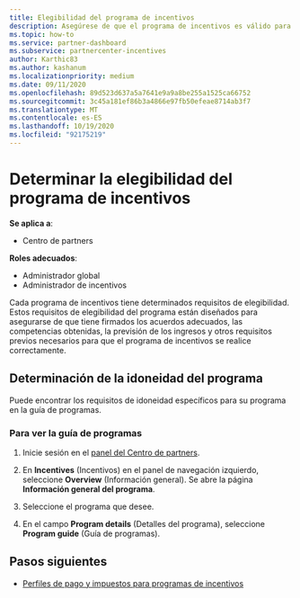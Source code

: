 ```yaml
---
title: Elegibilidad del programa de incentivos
description: Asegúrese de que el programa de incentivos es válido para que pueda realizar el pago. Este proceso incluye la comprobación de la idoneidad en la guía de programas.
ms.topic: how-to
ms.service: partner-dashboard
ms.subservice: partnercenter-incentives
author: Karthic83
ms.author: kashanum
ms.localizationpriority: medium
ms.date: 09/11/2020
ms.openlocfilehash: 89d523d637a5a7641e9a9a8be255a1525ca66752
ms.sourcegitcommit: 3c45a181ef86b3a4866e97fb50efeae8714ab3f7
ms.translationtype: MT
ms.contentlocale: es-ES
ms.lasthandoff: 10/19/2020
ms.locfileid: "92175219"
---
```

# <a name="determine-your-incentives-program-eligibility"></a>Determinar la elegibilidad del programa de incentivos

**Se aplica a**:

- Centro de partners

**Roles adecuados**:

- Administrador global
- Administrador de incentivos

 Cada programa de incentivos tiene determinados requisitos de elegibilidad. Estos requisitos de elegibilidad del programa están diseñados para asegurarse de que tiene firmados los acuerdos adecuados, las competencias obtenidas, la previsión de los ingresos y otros requisitos previos necesarios para que el programa de incentivos se realice correctamente.

## <a name="determining-your-program-eligibility"></a>Determinación de la idoneidad del programa

Puede encontrar los requisitos de idoneidad específicos para su programa en la guía de programas. 

### <a name="to-see-your-program-guide"></a>Para ver la guía de programas

1. Inicie sesión en el [panel del Centro de partners](https://partner.microsoft.com/dashboard/).

2. En **Incentives** (Incentivos) en el panel de navegación izquierdo, seleccione **Overview** (Información general). Se abre la página **Información general del programa**.

3. Seleccione el programa que desee.

4. En el campo **Program details** (Detalles del programa), seleccione **Program guide** (Guía de programas).

## <a name="next-steps"></a>Pasos siguientes

- [Perfiles de pago y impuestos para programas de incentivos](incentives-create-and-manage-your-payout-and-tax-profiles.md)